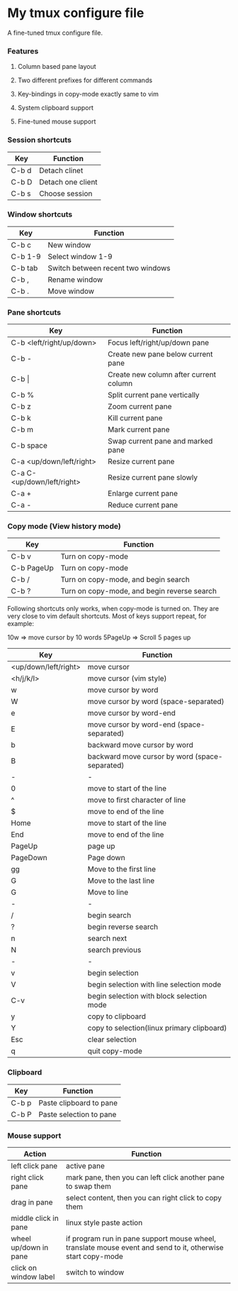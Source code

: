 My tmux configure file
======================

A fine-tuned tmux configure file.


### Features

1. Column based pane layout

2. Two different prefixes for different commands

3. Key-bindings in copy-mode exactly same to vim

4. System clipboard support

5. Fine-tuned mouse support

### Session shortcuts

| Key           | Function             |
| ------------- | -------------------- |
| C-b d         | Detach clinet        |
| C-b D         | Detach one client    |
| C-b s         | Choose session       |

### Window shortcuts

| Key | Function |
| - | - |
| C-b c | New window |
| C-b 1-9 | Select window 1-9 |
| C-b tab | Switch between recent two windows |
| C-b , | Rename window |
| C-b . | Move window |

### Pane shortcuts

| Key | Function |
| - | - |
| C-b <left/right/up/down> | Focus left/right/up/down pane |
| C-b - | Create new pane below current pane |
| C-b \| | Create new column after current column |
| C-b % | Split current pane vertically |
| C-b z | Zoom current pane |
| C-b k | Kill current pane |
| C-b m | Mark current pane |
| C-b space | Swap current pane and marked pane |
| C-a <up/down/left/right> | Resize current pane |
| C-a C-<up/down/left/right> | Resize current pane slowly |
| C-a + | Enlarge current pane |
| C-a - | Reduce current pane |

### Copy mode (View history mode)

| Key | Function |
| - | - |
| C-b v | Turn on copy-mode |
| C-b PageUp | Turn on copy-mode |
| C-b / | Turn on copy-mode, and begin search |
| C-b ? | Turn on copy-mode, and begin reverse search |

Following shortcuts only works, when copy-mode is turned on. They are very close to vim default shortcuts.
Most of keys support repeat, for example:

10w => move cursor by 10 words
5PageUp => Scroll 5 pages up

| Key | Function |
| - | - |
| <up/down/left/right> | move cursor |
| <h/j/k/l> | move cursor (vim style) |
| w | move cursor by word |
| W | move cursor by word (space-separated) |
| e | move cursor by word-end |
| E | move cursor by word-end (space-separated) |
| b | backward move cursor by word |
| B | backward move cursor by word (space-separated) |
| - | - |
| 0 | move to start of the line |
| ^ | move to first character of line |
| $ | move to end of the line |
| Home | move to start of the line |
| End | move to end of the line |
| PageUp | page up |
| PageDown | Page down |
| gg | Move to the first line |
| G | Move to the last line |
| <num>G | Move to line <num> |
| - | - |
| / | begin search |
| ? | begin reverse search |
| n | search next |
| N | search previous |
| - | - |
| v | begin selection |
| V | begin selection with line selection mode |
| C-v | begin selection with block selection mode |
| y | copy to clipboard |
| Y | copy to selection(linux primary clipboard) |
| Esc | clear selection |
| q | quit copy-mode |

### Clipboard

| Key | Function |
| - | - |
| C-b p | Paste clipboard to pane |
| C-b P | Paste selection to pane |

### Mouse support

| Action | Function |
| - | - |
| left click pane | active pane |
| right click pane | mark pane, then you can left click another pane to swap them |
| drag in pane | select content, then you can right click to copy them |
| middle click in pane | linux style paste action |
| wheel up/down in pane | if program run in pane support mouse wheel, translate mouse event and send to it, otherwise start copy-mode |
| click on window label | switch to window |
